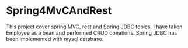 # Spring4MvCAndRest

This project cover spring MVC, rest and Spring JDBC topics. 
I have taken Employee as a bean and performed CRUD opeations.
Spring JDBC has been implemented with mysql database.
